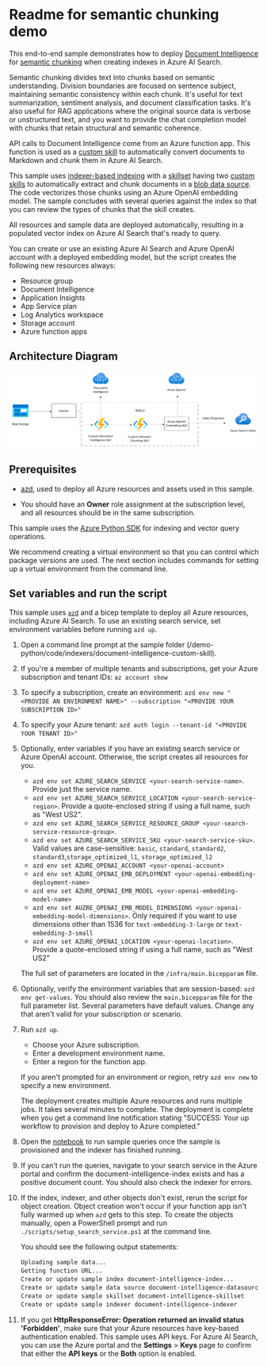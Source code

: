 # Readme for semantic chunking demo

This end-to-end sample demonstrates how to deploy [Document Intelligence](https://learn.microsoft.com/azure/ai-services/document-intelligence/overview?view=doc-intel-4.0.0) for [semantic chunking](https://learn.microsoft.com/azure/ai-services/document-intelligence/concept-retrieval-augmented-generation?view=doc-intel-4.0.0) when creating indexes in Azure AI Search.

Semantic chunking divides text into chunks based on semantic understanding. Division boundaries are focused on sentence subject, maintaining semantic consistency within each chunk. It's useful for text summarization, sentiment analysis, and document classification tasks. It's also useful for RAG applications where the original source data is verbose or unstructured text, and you want to provide the chat completion model with chunks that retain structural and semantic coherence.

API calls to Document Intelligence come from an Azure function app. This function is used as a [custom skill](https://learn.microsoft.com/azure/search/cognitive-search-custom-skill-web-api) to automatically convert documents to Markdown and chunk them in Azure AI Search.

This sample uses [indexer-based indexing](https://learn.microsoft.com/azure/search/search-howto-create-indexers) with a [skillset](https://learn.microsoft.com/azure/search/cognitive-search-defining-skillset) having two [custom skills](https://learn.microsoft.com/azure/search/cognitive-search-custom-skill-web-api) to automatically extract and chunk documents in a [blob data source](https://learn.microsoft.com/azure/search/search-howto-indexing-azure-blob-storage). The code vectorizes those chunks using an Azure OpenAI embedding model. The sample concludes with several queries against the index so that you can review the types of chunks that the skill creates.

All resources and sample data are deployed automatically, resulting in a populated vector index on Azure AI Search that's ready to query.

You can create or use an existing Azure AI Search and Azure OpenAI account with a deployed embedding model, but the script creates the following new resources always:

+ Resource group
+ Document Intelligence
+ Application Insights
+ App Service plan
+ Log Analytics workspace
+ Storage account
+ Azure function apps

## Architecture Diagram

![Picture](./media/docintelcustom.png)

## Prerequisites

+ [azd](https://learn.microsoft.com/azure/developer/azure-developer-cli/install-azd), used to deploy all Azure resources and assets used in this sample.

+ You should have an **Owner** role assignment at the subscription level, and all resources should be in the same subscription.

This sample uses the [Azure Python SDK](https://learn.microsoft.com/python/api/azure-search-documents/?view=azure-python-preview) for indexing and vector query operations.

We recommend creating a virtual environment so that you can control which package versions are used. The next section includes commands for setting up a virtual environment from the command line. 

## Set variables and run the script

This sample uses [`azd`](https://learn.microsoft.com/azure/developer/azure-developer-cli/) and a bicep template to deploy all Azure resources, including Azure AI Search. To use an existing search service, set environment variables before running `azd up`.

1. Open a command line prompt at the sample folder (/demo-python/code/indexers/document-intelligence-custom-skill).

1. If you're a member of multiple tenants and subscriptions, get your Azure subscription and tenant IDs: `az account show`

1. To specify a subscription, create an environment: `azd env new "<PROVIDE AN ENVIRONMENT NAME>" --subscription "<PROVIDE YOUR SUBSCRIPTION ID>"`

1. To specify your Azure tenant: `azd auth login --tenant-id "<PROVIDE YOUR TENANT ID>"`

1. Optionally, enter variables if you have an existing search service or Azure OpenAI account. Otherwise, the script creates all resources for you.

   + `azd env set AZURE_SEARCH_SERVICE <your-search-service-name>`. Provide just the service name.
   + `azd env set AZURE_SEARCH_SERVICE_LOCATION <your-search-service-region>`. Provide a quote-enclosed string if using a full name, such as "West US2".
   + `azd env set AZURE_SEARCH_SERVICE_RESOURCE_GROUP <your-search-service-resource-group>`.
   + `azd env set AZURE_SEARCH_SERVICE_SKU <your-search-service-sku>`. Valid values are case-sensitive: `basic`, `standard`, `standard2`, `standard3`,`storage_optimized_l1`, `storage_optimized_l2`
   + `azd env set AZURE_OPENAI_ACCOUNT <your-openai-account>`
   + `azd env set AZURE_OPENAI_EMB_DEPLOYMENT <your-openai-embedding-deployment-name>`
   + `azd env set AZURE_OPENAI_EMB_MODEL <your-openai-embedding-model-name>`
   + `azd env set AUZRE_OPENAI_EMB_MODEL_DIMENSIONS <your-openai-embedding-model-dimensions>`. Only required if you want to use dimensions other than 1536 for `text-embedding-3-large` or `text-embedding-3-small`
   + `azd env set AZURE_OPENAI_LOCATION <your-openai-location>`. Provide a quote-enclosed string if using a full name, such as "West US2"

   The full set of parameters are located in the `/infra/main.bicepparam` file. 

1. Optionally, verify the environment variables that are session-based: `azd env get-values`. You should also review the `main.bicepparam` file for the full parameter list. Several parameters have default values. Change any that aren't valid for your subscription or scenario.

1. Run `azd up`.

   + Choose your Azure subscription.
   + Enter a development environment name.
   + Enter a region for the function app.

   If you aren't prompted for an environment or region, retry `azd env new` to specify a new environment.

   The deployment creates multiple Azure resources and runs multiple jobs. It takes several minutes to complete. The deployment is complete when you get a command line notification stating "SUCCESS: Your up workflow to provision and deploy to Azure completed."

1. Open the [notebook](./document-intelligence-custom-skill.ipynb) to run sample queries once the sample is provisioned and the indexer has finished running.

1. If you can't run the queries, navigate to your search service in the Azure portal and confirm the document-intelligence-index exists and has a positive document count. You should also check the indexer for errors.

1. If the index, indexer, and other objects don't exist, rerun the script for object creation. Object creation won't occur if your function app isn't fully warmed up when `azd` gets to this step. To create the objects manually, open a PowerShell prompt and run  `./scripts/setup_search_service.ps1` at the command line.

   You should see the following output statements:

   ```bash
   Uploading sample data...
   Getting function URL...
   Create or update sample index document-intelligence-index...
   Create or update sample data source document-intelligence-datasource...
   Create or update sample skillset document-intelligence-skillset
   Create or update sample indexer document-intelligence-indexer
   ```

1. If you get **HttpResponseError: Operation returned an invalid status 'Forbidden'**, make sure that your Azure resources have key-based authentication enabled. This sample uses API keys. For Azure AI Search, you can use the Azure portal and the **Settings** > **Keys** page to confirm that either the **API keys** or the **Both** option is enabled.